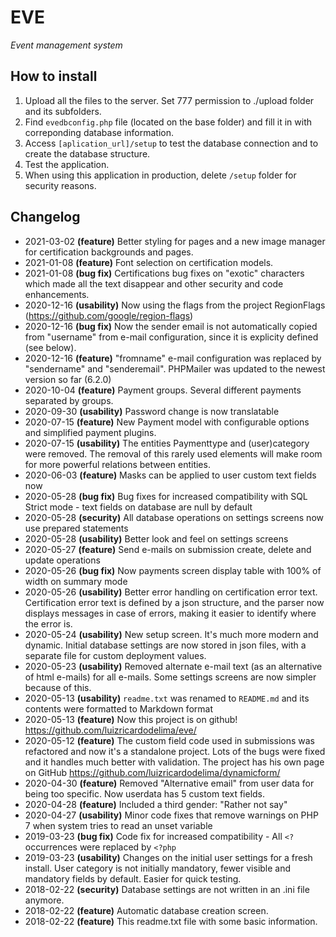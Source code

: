# EVE
_Event management system_

## How to install
1. Upload all the files to the server. Set 777 permission to ./upload folder and its subfolders.
1. Find `evedbconfig.php` file (located on the base folder) and fill it in with correponding database information.
1. Access `[aplication_url]/setup` to test the database connection and to create the database structure.
1. Test the application.
1. When using this application in production, delete `/setup` folder for security reasons.

## Changelog

- 2021-03-02 **(feature)** Better styling for pages and a new image manager for certification backgrounds and pages.
- 2021-01-08 **(feature)** Font selection on certification models.
- 2021-01-08 **(bug fix)** Certifications bug fixes on "exotic" characters which made all the text disappear and other security and code enhancements.
- 2020-12-16 **(usability)** Now using the flags from the project RegionFlags (https://github.com/google/region-flags)
- 2020-12-16 **(bug fix)** Now the sender email is not automatically copied from "username" from e-mail configuration, since it is explicity defined (see below).
- 2020-12-16 **(feature)** "fromname" e-mail configuration was replaced by "sendername" and "senderemail". PHPMailer was updated to the newest version so far (6.2.0)
- 2020-10-04 **(feature)** Payment groups. Several different payments separated by groups.
- 2020-09-30 **(usability)** Password change is now translatable 
- 2020-07-15 **(feature)** New Payment model with configurable options and simplified payment plugins.
- 2020-07-15 **(usability)** The entities Paymenttype and (user)category were removed. The removal of this rarely used elements will make room for more powerful relations between entities.
- 2020-06-03 **(feature)** Masks can be applied to user custom text fields now 
- 2020-05-28 **(bug fix)** Bug fixes for increased compatibility with SQL Strict mode - text fields on database are null by default
- 2020-05-28 **(security)** All database operations on settings screens now use prepared statements
- 2020-05-28 **(usability)** Better look and feel on settings screens
- 2020-05-27 **(feature)** Send e-mails on submission create, delete and update operations
- 2020-05-26 **(bug fix)** Now payments screen display table with 100% of width on summary mode
- 2020-05-26 **(usability)** Better error handling on certification error text. Certification error text is defined by a json structure, and the parser now displays messages in case of errors, making it easier to identify where the error is.
- 2020-05-24 **(usability)** New setup screen. It's much more modern and dynamic. Initial database settings are now stored in json files, with a separate file for custom deployment values.
- 2020-05-23 **(usability)** Removed alternate e-mail text (as an alternative of html e-mails) for all e-mails. Some settings screens are now simpler because of this.
- 2020-05-13 **(usability)** `readme.txt` was renamed to `README.md` and its contents were formatted to Markdown format
- 2020-05-13 **(feature)** Now this project is on github! https://github.com/luizricardodelima/eve/
- 2020-05-12 **(feature)** The custom field code used in submissions was refactored and now it's a standalone project. Lots of the bugs were fixed and it handles much better with validation. The project has his own page on GitHub https://github.com/luizricardodelima/dynamicform/
- 2020-04-30 **(feature)** Removed "Alternative email" from user data for being too specific. Now userdata has 5 custom text fields.
- 2020-04-28 **(feature)** Included a third gender: "Rather not say"
- 2020-04-27 **(usability)** Minor code fixes that remove warnings on PHP 7 when system tries to read an unset variable
- 2019-03-23 **(bug fix)** Code fix for increased compatibility - All `<?` occurrences were replaced by `<?php`
- 2019-03-23  **(usability)** Changes on the initial user settings for a fresh install. User category is not initially mandatory, fewer visible and mandatory fields by default. Easier for quick testing.
- 2018-02-22 **(security)** Database settings are not written in an .ini file anymore.
- 2018-02-22 **(feature)** Automatic database creation screen.
- 2018-02-22 **(feature)** This readme.txt file with some basic information.
